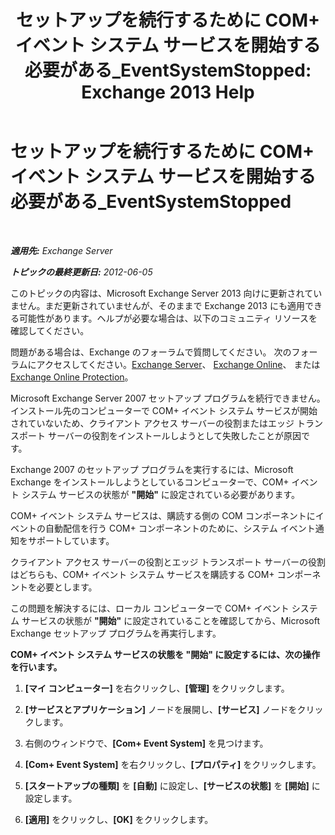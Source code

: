﻿---
title: 'セットアップを続行するために COM+ イベント システム サービスを開始する必要がある_EventSystemStopped: Exchange 2013 Help'
TOCTitle: セットアップを続行するために COM+ イベント システム サービスを開始する必要がある_EventSystemStopped
ms:assetid: 3b8d2ba3-87fb-4749-b4d1-5dfec97e1ca4
ms:mtpsurl: https://technet.microsoft.com/ja-jp/library/ms.exch.setupreadiness.eventsystemstopped(v=EXCHG.150)
ms:contentKeyID: 48269382
ms.date: 04/24/2018
mtps_version: v=EXCHG.150
ms.translationtype: HT
---

# セットアップを続行するために COM+ イベント システム サービスを開始する必要がある\_EventSystemStopped

 

_**適用先:** Exchange Server_

_**トピックの最終更新日:** 2012-06-05_

このトピックの内容は、Microsoft Exchange Server 2013 向けに更新されていません。まだ更新されていませんが、そのままで Exchange 2013 にも適用できる可能性があります。ヘルプが必要な場合は、以下のコミュニティ リソースを確認してください。

問題がある場合は、Exchange のフォーラムで質問してください。 次のフォーラムにアクセスしてください。[Exchange Server](https://go.microsoft.com/fwlink/p/?linkid=60612)、 [Exchange Online](https://go.microsoft.com/fwlink/p/?linkid=267542)、 または [Exchange Online Protection](https://go.microsoft.com/fwlink/p/?linkid=285351)。

Microsoft Exchange Server 2007 セットアップ プログラムを続行できません。インストール先のコンピューターで COM+ イベント システム サービスが開始されていないため、クライアント アクセス サーバーの役割またはエッジ トランスポート サーバーの役割をインストールしようとして失敗したことが原因です。

Exchange 2007 のセットアップ プログラムを実行するには、Microsoft Exchange をインストールしようとしているコンピューターで、COM+ イベント システム サービスの状態が **"開始"** に設定されている必要があります。

COM+ イベント システム サービスは、購読する側の COM コンポーネントにイベントの自動配信を行う COM+ コンポーネントのために、システム イベント通知をサポートしています。

クライアント アクセス サーバーの役割とエッジ トランスポート サーバーの役割はどちらも、COM+ イベント システム サービスを購読する COM+ コンポーネントを必要とします。

この問題を解決するには、ローカル コンピューターで COM+ イベント システム サービスの状態が **"開始"** に設定されていることを確認してから、Microsoft Exchange セットアップ プログラムを再実行します。

**COM+ イベント システム サービスの状態を "開始" に設定するには、次の操作を行います。**

1.  **\[マイ コンピューター\]** を右クリックし、**\[管理\]** をクリックします。

2.  **\[サービスとアプリケーション\]** ノードを展開し、**\[サービス\]** ノードをクリックします。

3.  右側のウィンドウで、**\[Com+ Event System\]** を見つけます。

4.  **\[Com+ Event System\]** を右クリックし、**\[プロパティ\]** をクリックします。

5.  **\[スタートアップの種類\]** を **\[自動\]** に設定し、**\[サービスの状態\]** を **\[開始\]** に設定します。

6.  **\[適用\]** をクリックし、**\[OK\]** をクリックします。

